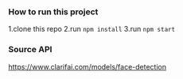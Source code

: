 ### How to run this project
1.clone this repo
2.run `npm install`
3.run `npm start`

### Source API
https://www.clarifai.com/models/face-detection
